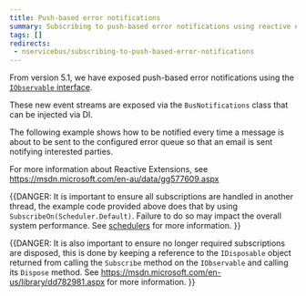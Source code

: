 ```yaml
---
title: Push-based error notifications
summary: Subscribing to push-based error notifications using reactive extensions
tags: []
redirects:
 - nservicebus/subscribing-to-push-based-error-notifications
---
```


From version 5.1, we have exposed push-based error notifications using the [`IObservable` interface](https://msdn.microsoft.com/en-us/library/dd990377.aspx).

These new event streams are exposed via the `BusNotifications` class that can be injected via DI.

The following example shows how to be notified every time a message is about to be sent to the configured error queue so that an email is sent notifying interested parties.

<!-- import SubscribeToErrorsNotifications -->

For more information about Reactive Extensions, see https://msdn.microsoft.com/en-au/data/gg577609.aspx

{{DANGER:
It is important to ensure all subscriptions are handled in another thread, the example code provided above does that by using `SubscribeOn(Scheduler.Default)`. Failure to do so may impact the overall system performance. See [schedulers](https://msdn.microsoft.com/en-us/library/hh242963.aspx) for more information.
}}

{{DANGER:
It is also important to ensure no longer required subscriptions are disposed, this is done by keeping a reference to the `IDisposable` object returned from calling the `Subscribe` method on the `IObservable` and calling its `Dispose` method. See https://msdn.microsoft.com/en-us/library/dd782981.aspx for more information.
}}